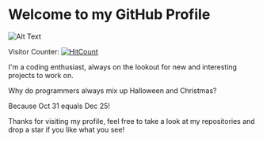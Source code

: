 <!-- ![](https://media0.giphy.com/media/3otPorWLQJq5GmHRtu/giphy.gif) -->
<!-- ![](git-merge.gif)

<a href=#><img src="contributions.svg"></a>
<p align="center"> 
  Visitor count<br>
  <img src="https://profile-counter.glitch.me/aymensakouhi/count.svg" />
</p> -->


# Welcome to my GitHub Profile

![Alt Text](https://media.giphy.com/media/3oEjI6SIIHBdRxXI40/giphy.gif)

Visitor Counter: [![HitCount](https://hits.dwyl.com/aymensakouhi/aymensakouhi.svg?style=flat-square)](http://hits.dwyl.com/aymensakouhi/aymensakouhi)

I'm a coding enthusiast, always on the lookout for new and interesting projects to work on.

Why do programmers always mix up Halloween and Christmas?

Because Oct 31 equals Dec 25!

Thanks for visiting my profile, feel free to take a look at my repositories and drop a star if you like what you see!
